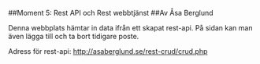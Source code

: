 
##Moment 5: Rest API och Rest webbtjänst
##Av Åsa Berglund

Denna webbplats hämtar in data ifrån ett skapat rest-api. På sidan kan man även lägga till och ta bort tidigare poste. 

Adress för rest-api: http://asaberglund.se/rest-crud/crud.php
